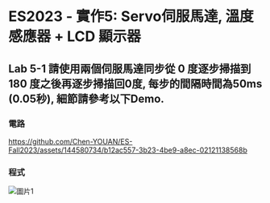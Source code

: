 # ES2023 - 實作5: Servo伺服馬達, 溫度感應器 + LCD 顯示器

## Lab 5-1 請使用兩個伺服馬達同步從 0 度逐步掃描到 180 度之後再逐步掃描回0度, 每步的間隔時間為50ms (0.05秒), 細節請參考以下Demo.

### 電路

https://github.com/Chen-YOUAN/ES-Fall2023/assets/144580734/b12ac557-3b23-4be9-a8ec-02121138568b

### 程式

![圖片1](https://github.com/Chen-YOUAN/ES-Fall2023/assets/144580734/953ef70b-c67b-4e6c-b8e1-6bf0b7d57050)
